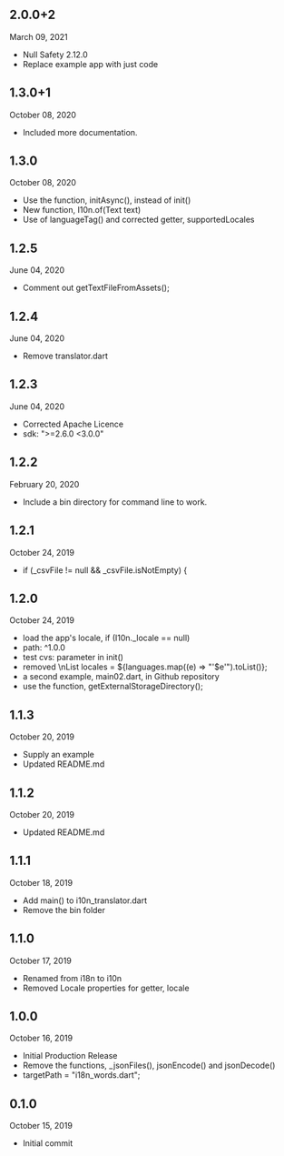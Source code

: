 
## 2.0.0+2
March 09, 2021
- Null Safety 2.12.0
- Replace example app with just code

## 1.3.0+1
October 08, 2020
- Included more documentation. 

## 1.3.0
October 08, 2020
- Use the function, initAsync(), instead of init()
- New function, I10n.of(Text text)
- Use of languageTag() and corrected getter, supportedLocales

## 1.2.5
June 04, 2020
- Comment out getTextFileFromAssets();

## 1.2.4
June 04, 2020
- Remove translator.dart

## 1.2.3
June 04, 2020
- Corrected Apache Licence
- sdk: ">=2.6.0 <3.0.0"

## 1.2.2
February 20, 2020
- Include a bin directory for command line to work.

## 1.2.1
October 24, 2019
- if (_csvFile != null && _csvFile.isNotEmpty) {

## 1.2.0
October 24, 2019
- load the app's locale, if (I10n._locale == null)
- path: ^1.0.0
- test cvs: parameter in init()
- removed \nList<String> locales = ${languages.map((e) => "'$e'").toList()};
- a second example, main02.dart, in Github repository 
- use the function, getExternalStorageDirectory();

## 1.1.3
October 20, 2019
- Supply an example
- Updated README.md

## 1.1.2
October 20, 2019
- Updated README.md

## 1.1.1
October 18, 2019
- Add main() to i10n_translator.dart
- Remove the bin folder

## 1.1.0
October 17, 2019
- Renamed from i18n to i10n
- Removed Locale properties for getter, locale

## 1.0.0
October 16, 2019
- Initial Production Release
- Remove the functions, _jsonFiles(), jsonEncode() and jsonDecode()
- targetPath = "i18n_words.dart";

## 0.1.0
October 15, 2019
- Initial commit

